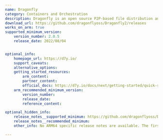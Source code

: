 ```yaml
---
name: Dragonfly
category: Containers and Orchestration
description: Dragonfly is an open source P2P-based file distribution and image acceleration system.
download_url: https://github.com/dragonflyoss/Dragonfly2/releases
works_on_arm: true
supported_minimum_version:
    version_number: 2.0.5
    release_date: 2022/08/04


optional_info:
    homepage_url: https://d7y.io/
    support_caveats:
    alternative_options:
    getting_started_resources:
        arm_content: 
        partner_content:
        official_docs: https://d7y.io/docs/next/getting-started/quick-start/
    arm_recommended_minimum_version:
        version_number:
        release_date:
        reference_content:

optional_hidden_info:
    release_notes__supported_minimum: https://github.com/dragonflyoss/Dragonfly2/releases/tag/v2.0.5
    release_notes__recommended_minimum:
    other_info: No ARM64 specific release notes are available. The first binary for ARM64 was released from v2.0.5 version.

---
```


